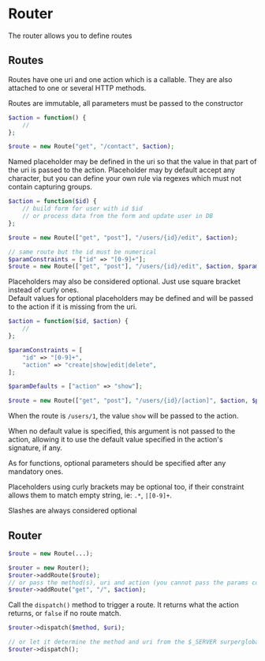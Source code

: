# Router

The router allows you to define routes


## Routes

Routes have one uri and one action which is a callable.
They are also attached to one or several HTTP methods.

Routes are immutable, all parameters must be passed to the constructor

```php
$action = function() {
    //
};

$route = new Route("get", "/contact", $action);
```

Named placeholder may be defined in the uri so that the value in that part of the uri is passed to the action.
Placeholder may by default accept any character, but you can define your own rule via regexes which must not contain capturing  groups.

```php
$action = function($id) {
    // build form for user with id $id 
    // or process data from the form and update user in DB
};

$route = new Route(["get", "post"], "/users/{id}/edit", $action);

// same route but the id must be numerical 
$paramConstraints = ["id" => "[0-9]+"];
$route = new Route(["get", "post"], "/users/{id}/edit", $action, $paramConstraints);
```

Placeholders may also be considered optional. Just use square bracket instead of curly ones.  
Default values for optional placeholders may be defined and will be passed to the action if it is missing from the uri.

```php
$action = function($id, $action) {
    //
};

$paramConstraints = [
    "id" => "[0-9]+",
    "action" => "create|show|edit|delete",
];

$paramDefaults = ["action" => "show"];

$route = new Route(["get", "post"], "/users/{id}/[action]", $action, $paramConstraints, $paramDefaults);
```

When the route is `/users/1`, the value `show` will be passed to the action.

When no default value is specified, this argument is not passed to the action, allowing it to use the default value specified in the action's signature, if any.

As for functions, optional parameters should be specified after any mandatory ones.

Placeholders using curly brackets may be optional too, if their constraint allows them to match empty string, ie: `.*`, `|[0-9]+`.

Slashes are always considered optional

## Router

```php
$route = new Route(...);

$router = new Router();
$router->addRoute($route);
// or pass the method(s), uri and action (you cannot pass the params conditions or defaults to addRoute()
$router->addRoute("get", "/", $action);
```

Call the `dispatch()` method to trigger a route. It returns what the action returns, or `false` if no route match.
```php
$router->dispatch($method, $uri);

// or let it determine the method and uri from the $_SERVER surperglobal
$router->dispatch();
```
